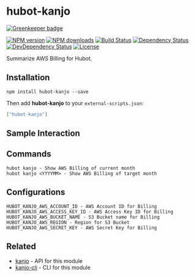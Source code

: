 # hubot-kanjo

[![Greenkeeper badge](https://badges.greenkeeper.io/moqada/hubot-kanjo.svg)](https://greenkeeper.io/)

[![NPM version][npm-image]][npm-url]
[![NPM downloads][npm-download-image]][npm-download-url]
[![Build Status][travis-image]][travis-url]
[![Dependency Status][daviddm-image]][daviddm-url]
[![DevDependency Status][daviddm-dev-image]][daviddm-dev-url]
[![License][license-image]][license-url]

Summarize AWS Billing for Hubot.


## Installation

```
npm install hubot-kanjo --save
```

Then add **hubot-kanjo** to your `external-scripts.json`:

```json
["hubot-kanjo"]
```

## Sample Interaction


## Commands

```
hubot kanjo - Show AWS Billing of current month
hubot kanjo <YYYYMM> - Show AWS Billing of target month
```

## Configurations

```
HUBOT_KANJO_AWS_ACCOUNT_ID - AWS Account ID for Billing
HUBOT_KANJO_AWS_ACCESS_KEY_ID - AWS Access Key ID for Billing
HUBOT_KANJO_AWS_BUCKET_NAME - S3 Bucket name for Billing
HUBOT_KANJO_AWS_REGION - Region for S3 Bucket
HUBOT_KANJO_AWS_SECRET_KEY - AWS Secret Key for Billing
```


## Related

- [kanjo](https://github.com/moqada/kanjo) - API for this module
- [kanjo-cli](https://github.com/moqada/kanjo-cli) - CLI for this module


[npm-url]: https://www.npmjs.com/package/hubot-kanjo
[npm-image]: https://img.shields.io/npm/v/hubot-kanjo.svg?style=flat-square
[npm-download-url]: https://www.npmjs.com/package/hubot-kanjo
[npm-download-image]: https://img.shields.io/npm/dt/hubot-kanjo.svg?style=flat-square
[travis-url]: https://travis-ci.org/moqada/hubot-kanjo
[travis-image]: https://img.shields.io/travis/moqada/hubot-kanjo.svg?style=flat-square
[daviddm-url]: https://david-dm.org/moqada/hubot-kanjo
[daviddm-image]: https://img.shields.io/david/moqada/hubot-kanjo.svg?style=flat-square
[daviddm-dev-url]: https://david-dm.org/moqada/hubot-kanjo#info=devDependencies
[daviddm-dev-image]: https://img.shields.io/david/dev/moqada/hubot-kanjo.svg?style=flat-square
[license-url]: http://opensource.org/licenses/MIT
[license-image]: https://img.shields.io/npm/l/hubot-kanjo.svg?style=flat-square
